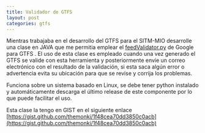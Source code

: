 ```yaml
---
title: Validador de GTFS
layout: post
categories: gtfs
---
```


Mientras trabajaba en el desarrollo del GTFS  para el SITM-MIO desarrolle una clase en JAVA que me permitia emplear el [feedValidator.py](https://github.com/google/transitfeed/blob/master/feedvalidator.py) de Google para GTFS . El uso de esta clase es empleado cuando una vez generado el GTFS se valide con esta herramienta y posteriormente envíe un correo electrónico con el resultado de la validación, si esta saca algún error o advertencia evita su ubicación para que se revise y corrija los problemas.

Funciona sobre un sistema basado en Linux, se debe tener python instalado y automáticamente descarga el último release de este componente por lo que puede facilitar el uso. 

Esta clase la tengo en GIST en el siguiente enlace [https://gist.github.com/themonki/1f48cea70dd3850c0acb](https://gist.github.com/themonki/1f48cea70dd3850c0acb) 

<script src="https://gist.github.com/themonki/1f48cea70dd3850c0acb.js"></script>